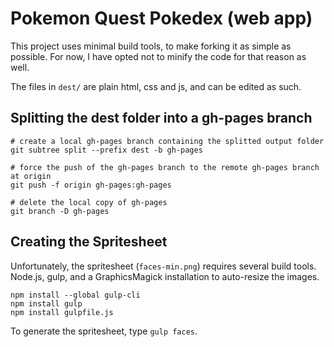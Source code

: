 # Pokemon Quest Pokedex (web app)

This project uses minimal build tools, to make forking it as simple as possible. For now, I have opted not to minify the code for that reason as well.

The files in `dest/` are plain html, css and js, and can be edited as such.

## Splitting the dest folder into a gh-pages branch

```
# create a local gh-pages branch containing the splitted output folder
git subtree split --prefix dest -b gh-pages

# force the push of the gh-pages branch to the remote gh-pages branch at origin
git push -f origin gh-pages:gh-pages

# delete the local copy of gh-pages
git branch -D gh-pages
```

## Creating the Spritesheet

Unfortunately, the spritesheet (`faces-min.png`) requires several build tools. Node.js, gulp, and a GraphicsMagick installation to auto-resize the images.

```
npm install --global gulp-cli
npm install gulp
npm install gulpfile.js
```

To generate the spritesheet, type `gulp faces`.